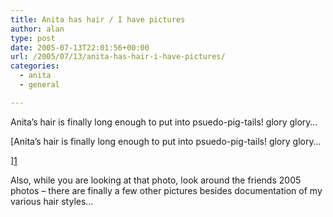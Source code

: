 ```yaml
---
title: Anita has hair / I have pictures
author: alan
type: post
date: 2005-07-13T22:01:56+00:00
url: /2005/07/13/anita-has-hair-i-have-pictures/
categories:
  - anita
  - general

---
```

Anita&#8217;s hair is finally long enough to put into psuedo-pig-tails! glory glory&#8230;

[Anita&#8217;s hair is finally long enough to put into psuedo-pig-tails! glory glory&#8230;

][1]

Also, while you are looking at that photo, look around the friends 2005 photos &#8211; there are finally a few other pictures besides documentation of my various hair styles&#8230;


 [1]: https://zeroasterisk.com/photos/view_photo.php?set_albumName=Friends2005&id=DSC00611
